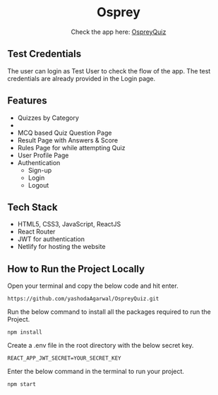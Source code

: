 <h1 align="center">
   Osprey
</h1>
<div align="center">
  <p>Check the app here: <a href="https://ospreyquiz.netlify.app/" target="_blank"> OspreyQuiz </a></p>
 </div>

<h2>Test Credentials</h2>

The user can login as Test User to check the flow of the app. The test credentials are already provided in the Login page.


<h2>Features</h2>
<ul>
  <li>Quizzes by Category<li>
  <li>MCQ based Quiz Question Page</li>
  <li>Result Page with Answers & Score</li>
  <li>Rules Page for while attempting Quiz</li>
  <li>User Profile Page</li>
  <li> Authentication
    <ul>
      <li>Sign-up</li>
      <li>Login</li>
      <li>Logout</li>
    </ul>
  </li>
</ul>

<h2>Tech Stack</h2>
<ul>
  <li>HTML5, CSS3, JavaScript, ReactJS</li>
  <li>React Router</li>
  <li>JWT for authentication</li>
  <li>Netlify for hosting the website</li>
</ul>

## How to Run the Project Locally

Open your terminal and copy the below code and hit enter.

```
https://github.com/yashodaAgarwal/OspreyQuiz.git
```


Run the below command to install all the packages required to run the Project.

```
npm install
```


Create a .env file in the root directory with the below secret key.

```
REACT_APP_JWT_SECRET=YOUR_SECRET_KEY
```


Enter the below command in the terminal to run your project.

```
npm start
```

